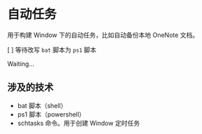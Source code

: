 # 自动任务

用于构建 Window 下的自动任务，比如自动备份本地 OneNote 文档。

[ ] 等待改写 `bat` 脚本为 `ps1` 脚本

Waiting...

## 涉及的技术

- bat 脚本（shell）
- ps1 脚本（powershell）
- schtasks 命令。用于创建 Window 定时任务